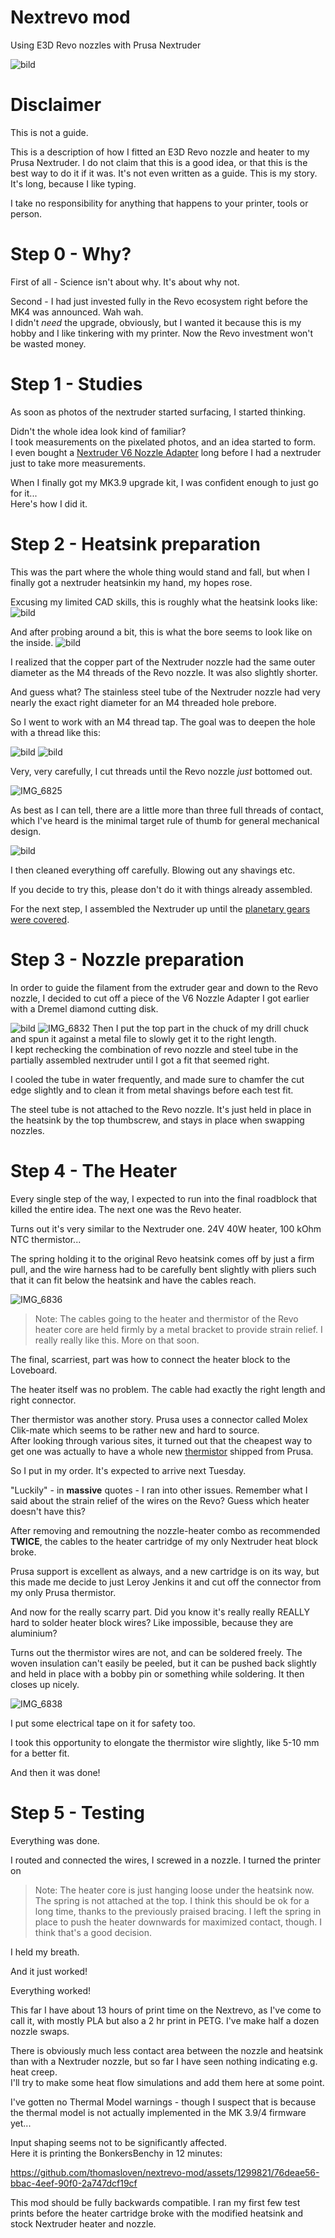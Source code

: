 # Nextrevo mod
Using E3D Revo nozzles with Prusa Nextruder

![bild](https://github.com/thomasloven/nextrevo-mod/assets/1299821/08d0b40d-17b1-44b5-88e0-93faac617a3c)

# Disclaimer

This is not a guide.

This is a description of how I fitted an E3D Revo nozzle and heater to my Prusa Nextruder.
I do not claim that this is a good idea, or that this is the best way to do it if it was.
It's not even written as a guide. This is my story. It's long, because I like typing.

I take no responsibility for anything that happens to your printer, tools or person.

# Step 0 - Why?

First of all - Science isn't about why. It's about why not.

Second - I had just invested fully in the Revo ecosystem right before the MK4 was announced. Wah wah.<br>
I didn't *need* the upgrade, obviously, but I wanted it because this is my hobby and I like tinkering with my printer.
Now the Revo investment won't be wasted money.

# Step 1 - Studies

As soon as photos of the nextruder started surfacing, I started thinking.

Didn't the whole idea look kind of familiar?<br>
I took measurements on the pixelated photos, and an idea started to form.<br>
I even bought a [Nextruder V6 Nozzle Adapter](https://www.prusa3d.com/product/nextruder-v6-nozzle-adapter/) long before I had a nextruder just to take more measurements.

When I finally got my MK3.9 upgrade kit, I was confident enough to just go for it...<br>
Here's how I did it.

# Step 2 - Heatsink preparation

This was the part where the whole thing would stand and fall, but when I finally got a nextruder heatsinkin my hand, my hopes rose.

Excusing my limited CAD skills, this is roughly what the heatsink looks like:
![bild](https://github.com/thomasloven/nextrevo-mod/assets/1299821/1debe7eb-1da3-49bc-9bff-ef1f5384d23b)

And after probing around a bit, this is what the bore seems to look like on the inside.
![bild](https://github.com/thomasloven/nextrevo-mod/assets/1299821/688f8b4a-c2c5-4338-a703-84c749ba7901)

I realized that the copper part of the Nextruder nozzle had the same outer diameter as the M4 threads of the Revo nozzle. It was also slightly shorter.

And guess what? The stainless steel tube of the Nextruder nozzle had very nearly the exact right diameter for an M4 threaded hole prebore.

So I went to work with an M4 thread tap. The goal was to deepen the hole with a thread like this:

![bild](https://github.com/thomasloven/nextrevo-mod/assets/1299821/42bdc120-483a-47a3-8d4f-b481fd2257a6)
![bild](https://github.com/thomasloven/nextrevo-mod/assets/1299821/f8f57080-157a-43ad-8767-3fe518513277)

Very, very carefully, I cut threads until the Revo nozzle *just* bottomed out.

![IMG_6825](https://github.com/thomasloven/nextrevo-mod/assets/1299821/9f83554b-a1bd-46ae-8e55-631e2903c4a4)

As best as I can tell, there are a little more than three full threads of contact, which I've heard is the minimal target rule of thumb for general mechanical design.

![bild](https://github.com/thomasloven/nextrevo-mod/assets/1299821/43d26cb2-8ec2-4bdf-9a42-d0365c40a942)

I then cleaned everything off carefully. Blowing out any shavings etc.

If you decide to try this, please don't do it with things already assembled.

For the next step, I assembled the Nextruder up until the [planetary gears were covered](https://help.prusa3d.com/guide/5-nextruder-assembly_434014#437006).

# Step 3 - Nozzle preparation

In order to guide the filament from the extruder gear and down to the Revo nozzle, I decided to cut off a piece of the V6 Nozzle Adapter I got earlier with a Dremel diamond cutting disk.

![bild](https://github.com/thomasloven/nextrevo-mod/assets/1299821/b29ef62d-02d0-4970-91e3-02ffcfbc3d88)
![IMG_6832](https://github.com/thomasloven/nextrevo-mod/assets/1299821/5e719c55-b4e3-4342-9630-8e2084902000)
Then I put the top part in the chuck of my drill chuck and spun it against a metal file to slowly get it to the right length.<br>
I kept rechecking the combination of revo nozzle and steel tube in the partially assembled nextruder until I got a fit that seemed right.

I cooled the tube in water frequently, and made sure to chamfer the cut edge slightly and to clean it from metal shavings before each test fit.

The steel tube is not attached to the Revo nozzle. It's just held in place in the heatsink by the top thumbscrew, and stays in place when swapping nozzles.

# Step 4 - The Heater

Every single step of the way, I expected to run into the final roadblock that killed the entire idea. The next one was the Revo heater.

Turns out it's very similar to the Nextruder one. 24V 40W heater, 100 kOhm NTC thermistor...

The spring holding it to the original Revo heatsink comes off by just a firm pull, and the wire harness had to be carefully bent slightly with pliers such that it can fit below the heatsink and have the cables reach.

![IMG_6836](https://github.com/thomasloven/nextrevo-mod/assets/1299821/d40f14b6-4b6b-4bed-93bc-2109e47ac242)

> Note: The cables going to the heater and thermistor of the Revo heater core are held firmly by a metal bracket to provide strain relief. I really really like this. More on that soon.

The final, scarriest, part was how to connect the heater block to the Loveboard.

The heater itself was no problem. The cable had exactly the right length and right connector.




Ther thermistor was another story. Prusa uses a connector called Molex Clik-mate which seems to be rather new and hard to source.<br>
After looking through various sites, it turned out that the cheapest way to get one was actually to have a whole new [thermistor](https://www.prusa3d.com/product/thermistor-ntc-100k-90-mm/) shipped from Prusa.

So I put in my order. It's expected to arrive next Tuesday.

"Luckily" - in **massive** quotes - I ran into other issues. Remember what I said about the strain relief of the wires on the Revo? Guess which heater doesn't have this?

After removing and remoutning the nozzle-heater combo as recommended **TWICE**, the cables to the heater cartridge of my only Nextruder heat block broke.

Prusa support is excellent as always, and a new cartridge is on its way, but this made me decide to just Leroy Jenkins it and cut off the connector from my only Prusa thermistor.

And now for the really scarry part. Did you know it's really really REALLY hard to solder heater block wires? Like impossible, because they are aluminium?

Turns out the thermistor wires are not, and can be soldered freely. The woven insulation can't easily be peeled, but it can be pushed back slightly and held in place with a bobby pin or something while soldering. It then closes up nicely.

![IMG_6838](https://github.com/thomasloven/nextrevo-mod/assets/1299821/a23e0cd3-ea90-4c2c-a903-a0be65526daa)

I put some electrical tape on it for safety too.

I took this opportunity to elongate the thermistor wire slightly, like 5-10 mm for a better fit.

And then it was done!

# Step 5 - Testing

Everything was done.

I routed and connected the wires, I screwed in a nozzle. I turned the printer on

> Note: The heater core is just hanging loose under the heatsink now. The spring is not attached at the top. I think this should be ok for a long time, thanks to the previously praised bracing.
> I left the spring in place to push the heater downwards for maximized contact, though. I think that's a good decision.

I held my breath.

And it just worked!

Everything worked!

This far I have about 13 hours of print time on the Nextrevo, as I've come to call it, with mostly PLA but also a 2 hr print in PETG. I've make half a dozen nozzle swaps.

There is obviously much less contact area between the nozzle and heatsink than with a Nextruder nozzle, but so far I have seen nothing indicating e.g. heat creep.<br>
I'll try to make some heat flow simulations and add them here at some point.

I've gotten no Thermal Model warnings - though I suspect that is because the thermal model is not actually implemented in the MK 3.9/4 firmware yet...

Input shaping seems not to be significantly affected.<br>
Here it is printing the BonkersBenchy in 12 minutes:


https://github.com/thomasloven/nextrevo-mod/assets/1299821/76deae56-bbac-4eef-90f0-2a747dcf19cf



This mod should be fully backwards compatible. I ran my first few test prints before the heater cartridge broke with the modified heatsink and stock Nextruder heater and nozzle.
